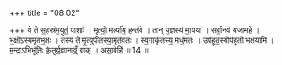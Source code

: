 +++
title = "08 02"

+++
ये ते॑ स॒हस्र॑म॒युतं॒ पाशाः॑ । मृत्यो॒ मर्त्या॑य॒ हन्त॑वे । तान् य॒ज्ञस्य॑ मा॒यया॑ । सर्वा॒नव॑ यजामहे । भ॒क्षो॑ऽस्यमृतभ॒क्षः । तस्य॑ ते मृ॒त्युपी॑तस्या॒मृत॑वतः । स्व॒गाकृ॑तस्य॒ मधु॑मतः । उप॑हूत॒स्योप॑हूतो भक्षयामि ।  म॒न्द्राऽभिभू॑तिः के॒तुर्य॒ज्ञानाव्ँ॒ वाक् । असा॒वेहि॑ ॥ 14 ॥


